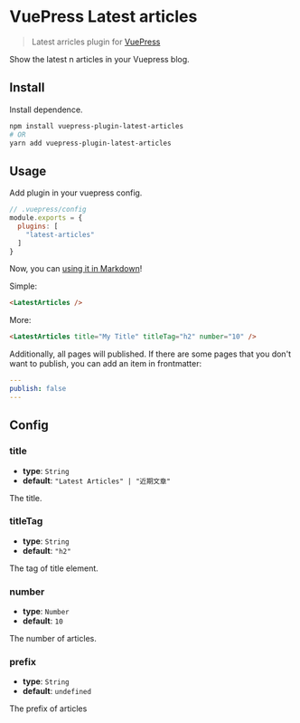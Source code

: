 # VuePress Latest articles

> Latest arricles plugin for [VuePress](https://github.com/vuejs/vuepress)

Show the latest n articles in your Vuepress blog.

## Install

Install dependence.

```bash
npm install vuepress-plugin-latest-articles
# OR
yarn add vuepress-plugin-latest-articles
```

## Usage

Add plugin in your vuepress config.

```js
// .vuepress/config
module.exports = {
  plugins: [
    "latest-articles"
  ]
}
```

Now, you can [using it in Markdown](https://vuepress.vuejs.org/guide/using-vue.html)!

Simple:
```html
<LatestArticles />
```

More:
```html
<LatestArticles title="My Title" titleTag="h2" number="10" />
```

Additionally, all pages will published. If there are some pages that you don't want to publish, you can add an item in frontmatter:
```yaml
---
publish: false
---
``` 

## Config

### title

- **type**: `String`
- **default**: `"Latest Articles" | "近期文章"`

The title.

### titleTag

- **type**: `String`
- **default**: `"h2"`

The tag of title element.

### number

- **type**: `Number`
- **default**: `10`

The number of articles.

### prefix


- **type**: `String`
- **default**: `undefined`

The prefix of articles
